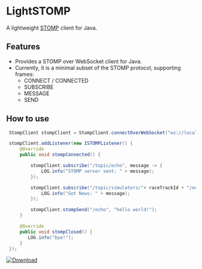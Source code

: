 LightSTOMP
==========

A lightweight [STOMP](https://stomp.github.io/index.html) client for Java.

Features
--------

* Provides a STOMP over WebSocket client for Java.
* Currently, it is a minimal subset of the STOMP protocol, supporting frames:
  * CONNECT / CONNECTED
  * SUBSCRIBE
  * MESSAGE
  * SEND


How to use
----------

```java
 StompClient stompClient = StompClient.connectOverWebSocket("ws://localhost:8080/ws/messages");

 stompClient.addListener(new ISTOMPListener() {
     @Override
     public void stompConnected() {

         stompClient.subscribe("/topic/echo", message -> {
             LOG.info("STOMP server sent: " + message);
         });

         stompClient.subscribe("/topic/simulators/"+ raceTrackId + "/news", message -> {
             LOG.info("Got News: " + message);
         });

         stompClient.stompSend("/echo", "hello world!");
     }

     @Override
     public void stompClosed() {
        LOG.info("bye!");
     }
 });
```



[ ![Download](https://api.bintray.com/packages/isnull/maven/LightSTOMP/images/download.svg) ](https://bintray.com/isnull/maven/LightSTOMP/_latestVersion)
